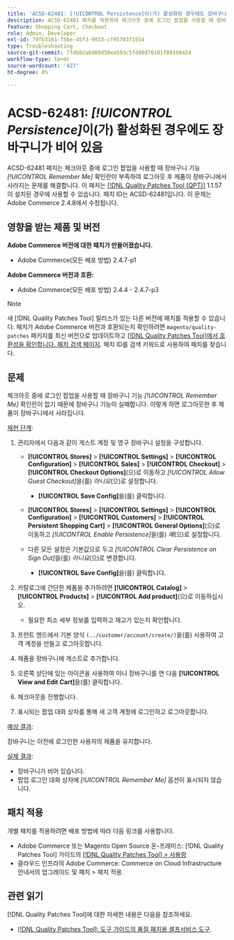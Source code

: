 ```yaml
---
title: 'ACSD-62481: [!UICONTROL Persistence]이(가) 활성화된 경우에도 장바구니가 비어 있음'
description: ACSD-62481 패치를 적용하여 체크아웃 중에 로그인 팝업을 사용할 때 장바구니 기능이 지속되는 Adobe Commerce 문제를 해결합니다.
feature: Shopping Cart, Checkout
role: Admin, Developer
exl-id: 79fb3161-f56e-45f3-9933-cf95703f1554
type: Troubleshooting
source-git-commit: 7fdb02a6d89d50ea593c5fd99d78101f89198424
workflow-type: tm+mt
source-wordcount: '427'
ht-degree: 0%

---
```


# ACSD-62481: *[!UICONTROL Persistence]*&#x200B;이(가) 활성화된 경우에도 장바구니가 비어 있음

ACSD-62481 패치는 체크아웃 중에 로그인 팝업을 사용할 때 장바구니 기능 *[!UICONTROL Remember Me]* 확인란이 부족하여 로그아웃 후 제품이 장바구니에서 사라지는 문제를 해결합니다. 이 패치는 [[!DNL Quality Patches Tool (QPT)]](/help/tools/quality-patches-tool/quality-patches-tool-to-self-serve-quality-patches.md) 1.1.57이 설치된 경우에 사용할 수 있습니다. 패치 ID는 ACSD-62481입니다. 이 문제는 Adobe Commerce 2.4.8에서 수정됩니다.

## 영향을 받는 제품 및 버전

**Adobe Commerce 버전에 대한 패치가 만들어졌습니다.**

* Adobe Commerce(모든 배포 방법) 2.4.7-p1

**Adobe Commerce 버전과 호환:**

* Adobe Commerce(모든 배포 방법) 2.4.4 - 2.4.7-p3

>[!NOTE]
>
>새 [!DNL Quality Patches Tool] 릴리스가 있는 다른 버전에 패치를 적용할 수 있습니다. 패치가 Adobe Commerce 버전과 호환되는지 확인하려면 `magento/quality-patches` 패키지를 최신 버전으로 업데이트하고 [[!DNL Quality Patches Tool]에서 호환성을 확인합니다. 패치 검색 페이지](https://experienceleague.adobe.com/tools/commerce-quality-patches/index.html?lang=ko). 패치 ID를 검색 키워드로 사용하여 패치를 찾습니다.

## 문제

체크아웃 중에 로그인 팝업을 사용할 때 장바구니 기능 *[!UICONTROL Remember Me]* 확인란이 없기 때문에 장바구니 기능이 실패합니다. 이렇게 하면 로그아웃한 후 제품이 장바구니에서 사라집니다.

<u>재현 단계</u>:

1. 관리자에서 다음과 같이 게스트 계정 및 영구 장바구니 설정을 구성합니다.

   * **[!UICONTROL Stores]** > **[!UICONTROL Settings]** > **[!UICONTROL Configuration]** > **[!UICONTROL Sales]** > **[!UICONTROL Checkout]** > **[!UICONTROL Checkout Options]**(으)로 이동하고 *[!UICONTROL Allow Guest Checkout]*&#x200B;을(를) *아니요*(으)로 설정합니다.

      * **[!UICONTROL Save Config]**&#x200B;을(를) 클릭합니다.

   * **[!UICONTROL Stores]** > **[!UICONTROL Settings]** > **[!UICONTROL Configuration]** > **[!UICONTROL Customers]** > **[!UICONTROL Persistent Shopping Cart]** > **[!UICONTROL General Options]**(으)로 이동하고 *[!UICONTROL Enable Persistence]*&#x200B;을(를) *예*(으)로 설정합니다.
   * 다른 모든 설정은 기본값으로 두고 *[!UICONTROL Clear Persistence on Sign Out]*&#x200B;을(를) *아니요*(으)로 변경합니다.

      * **[!UICONTROL Save Config]**&#x200B;을(를) 클릭합니다.

1. 카탈로그에 간단한 제품을 추가하려면 **[!UICONTROL Catalog]** > **[!UICONTROL Products]** > **[!UICONTROL Add product]**(으)로 이동하십시오.

   * 필요한 최소 세부 정보를 입력하고 재고가 있는지 확인합니다.

1. 프런트 엔드에서 기본 양식 `(../customer/account/create/)`을(를) 사용하여 고객 계정을 만들고 로그아웃합니다.
1. 제품을 장바구니에 게스트로 추가합니다.
1. 오른쪽 상단에 있는 아이콘을 사용하여 미니 장바구니를 연 다음 **[!UICONTROL View and Edit Cart]**&#x200B;을(를) 클릭합니다.
1. 체크아웃을 진행합니다.
1. 표시되는 팝업 대화 상자를 통해 새 고객 계정에 로그인하고 로그아웃합니다.

<u>예상 결과</u>:

장바구니는 이전에 로그인한 사용자의 제품을 유지합니다.

<u>실제 결과</u>:

* 장바구니가 비어 있습니다.
* 팝업 로그인 대화 상자에 *[!UICONTROL Remember Me]* 옵션이 표시되지 않습니다.

## 패치 적용

개별 패치를 적용하려면 배포 방법에 따라 다음 링크를 사용합니다.

* Adobe Commerce 또는 Magento Open Source 온-프레미스: [!DNL Quality Patches Tool] 가이드의 [[!DNL Quality Patches Tool] > 사용량](/help/tools/quality-patches-tool/usage.md)
* 클라우드 인프라의 Adobe Commerce: Commerce on Cloud Infrastructure 안내서의 업그레이드 및 패치 > 패치 적용.

## 관련 읽기

[!DNL Quality Patches Tool]에 대한 자세한 내용은 다음을 참조하세요.

* [[!DNL Quality Patches Tool]: 도구 가이드의 품질 패치용 셀프서비스 도구](/help/tools/quality-patches-tool/quality-patches-tool-to-self-serve-quality-patches.md).
